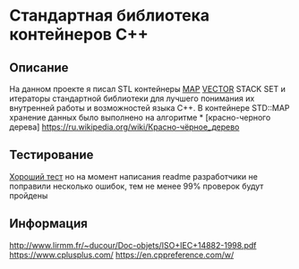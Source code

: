 # Стандартная библиотека контейнеров С++

##  Описание

На данном проекте я писал STL контейнеры [MAP](https://www.cplusplus.com/reference/map/map/) [VECTOR](https://www.cplusplus.com/reference/vector/) STACK SET и итераторы стандартной библиотеки для лучшего понимания их внутренней работы и возможностей языка С++. 
В контейнере STD::MAP хранение данных было выполнено на алгоритме * [красно-черного дерева] https://ru.wikipedia.org/wiki/Красно-чёрное_дерево 

## Тестирование

[Хороший тест](https://github.com/divinepet/ft_containers-unit-test) но на момент написания readme разработчики не поправили несколько ошибок, тем не менее 99% проверок будут пройдены

## Информация

http://www.lirmm.fr/~ducour/Doc-objets/ISO+IEC+14882-1998.pdf
https://www.cplusplus.com/
https://en.cppreference.com/w/
